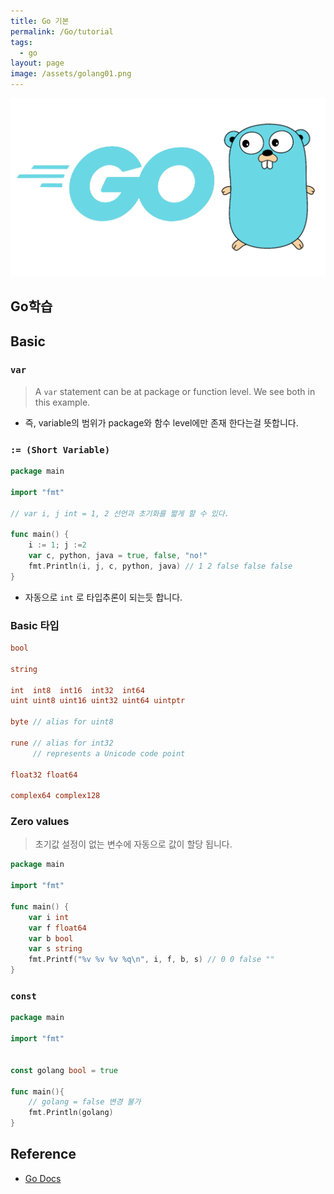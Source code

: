 ```yaml
---
title: Go 기본
permalink: /Go/tutorial
tags:
  - go
layout: page
image: /assets/golang01.png
---
```


![](/assets/golang01.png)

## Go학습

## Basic

### `var`

> A `var` statement can be at package or function level. We see both in this example.

- 즉, variable의 범위가 package와 함수 level에만 존재 한다는걸 뜻합니다.

### `:= (Short Variable)`

```go
package main

import "fmt"

// var i, j int = 1, 2 선언과 초기화를 짧게 할 수 있다.

func main() {
	i := 1; j :=2
	var c, python, java = true, false, "no!"
	fmt.Println(i, j, c, python, java) // 1 2 false false false
}

```

- 자동으로 `int` 로 타입추론이 되는듯 합니다.

### Basic 타입

```go
bool

string

int  int8  int16  int32  int64
uint uint8 uint16 uint32 uint64 uintptr

byte // alias for uint8

rune // alias for int32
     // represents a Unicode code point

float32 float64

complex64 complex128
```

### Zero values

> 초기값 설정이 없는 변수에 자동으로 값이 할당 됩니다.

```go
package main

import "fmt"

func main() {
	var i int
	var f float64
	var b bool
	var s string
	fmt.Printf("%v %v %v %q\n", i, f, b, s) // 0 0 false ""
}
```

### `const`

```go
package main

import "fmt"


const golang bool = true

func main(){
	// golang = false 변경 불가
	fmt.Println(golang)
}

```

## Reference

- [Go Docs](https://go.dev/doc/) 
